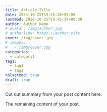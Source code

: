 ```yaml
---
title: Article Title
date: 2024-10-25T19:45:36+08:00
lastmod: 2024-10-25T19:45:36+08:00
author: Author Name
# avatar: /img/author.jpg
# authorlink: https://author.site
cover: /img/cover.jpg
# images:
#   - /img/cover.jpg
categories:
  - category1
tags:
  - tag1
  - tag2
nolastmod: true
draft: true
---
```


Cut out summary from your post content here.

<!--more-->

The remaining content of your post.
